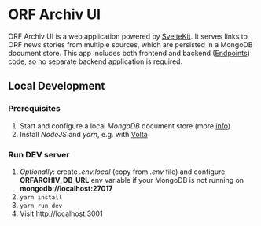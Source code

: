 # ORF Archiv UI

ORF Archiv UI is a web application powered by [SvelteKit](https://kit.svelte.dev/docs/introduction).
It serves links to ORF news stories from multiple sources, which are persisted in a MongoDB document store.
This app includes both frontend and backend ([Endpoints](https://kit.svelte.dev/docs/routing#endpoints)) code,
so no separate backend application is required.

## Local Development

### Prerequisites

1. Start and configure a local *MongoDB* document store (more [info](../db/README.md))
2. Install *NodeJS* and *yarn*, e.g. with [Volta](https://volta.sh/)

### Run DEV server

1. *Optionally*: create *.env.local* (copy from *.env* file) and configure **ORFARCHIV_DB_URL** env variable if
   your MongoDB is not running on **mongodb://localhost:27017**
2. `yarn install`
3. `yarn run dev`
4. Visit http://localhost:3001
